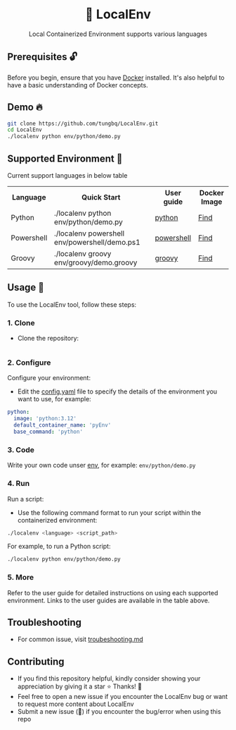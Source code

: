 <h1 align="center">🐳 LocalEnv</h1>

<p align="center">Local Containerized Environment supports various languages</p>

## Prerequisites 🔓

Before you begin, ensure that you have [Docker](https://docs.docker.com/engine/install/) installed. It's also helpful to have a basic understanding of Docker concepts.

## Demo 🔥

```bash
git clone https://github.com/tungbq/LocalEnv.git
cd LocalEnv
./localenv python env/python/demo.py
```

## Supported Environment 🚀

Current support languages in below table

<table>
    <tr>
        <th>Language</th>
        <th>Quick Start</th>
        <th>User guide</th>
        <th>Docker Image</th>
    </tr>
    <tr>
        <td>Python</td>
        <td>./localenv python env/python/demo.py</td>
        <td><a href="./env/python/">python</a></td>
        <td><a href="https://hub.docker.com/_/python">Find</a></td>
    </tr>
    <tr>
        <td>Powershell</td>
        <td>./localenv powershell env/powershell/demo.ps1</td>
        <td><a href="./env/powershell/">powershell</a></td>
        <td><a href="https://hub.docker.com/_/microsoft-powershell">Find</a></td>
    </tr>
    <tr>
        <td>Groovy</td>
        <td>./localenv groovy env/groovy/demo.groovy</td>
        <td><a href="./env/groovy/">groovy</a></td>
        <td><a href="https://hub.docker.com/_/groovy">Find</a></td>
    </tr>

</table>

## Usage 📖

To use the LocalEnv tool, follow these steps:

### 1. Clone

- Clone the repository:

```bash

```

### 2. Configure

Configure your environment:

- Edit the [config.yaml](config.yaml) file to specify the details of the environment you want to use, for example:

```yaml
python:
  image: 'python:3.12'
  default_container_name: 'pyEnv'
  base_command: 'python'
```

### 3. Code

Write your own code unser [env](./env/), for example: `env/python/demo.py`

### 4. Run

Run a script:

- Use the following command format to run your script within the containerized environment:

```bash
./localenv <language> <script_path>
```

For example, to run a Python script:

```bash
./localenv python env/python/demo.py
```

### 5. More

Refer to the user guide for detailed instructions on using each supported environment. Links to the user guides are available in the table above.

## Troubleshooting

- For common issue, visit [troubeshooting.md](./docs/troubeshooting.md)

## Contributing

- If you find this repository helpful, kindly consider showing your appreciation by giving it a star ⭐ Thanks! 💖
- Feel free to open a new issue if you encounter the LocalEnv bug or want to request more content about LocalEnv
- Submit a new issue (🐛) if you encounter the bug/error when using this repo
